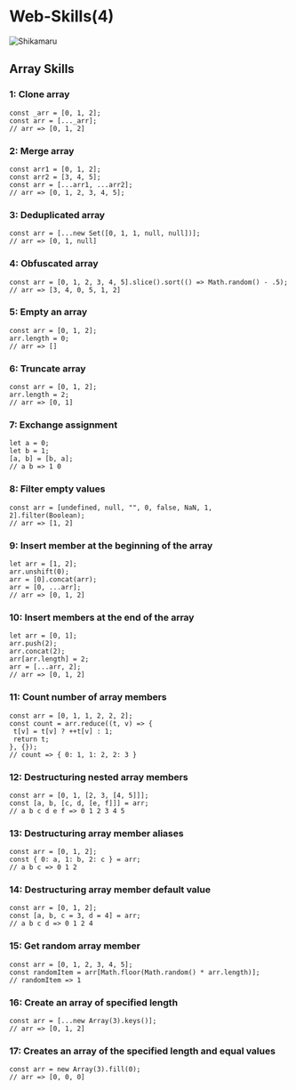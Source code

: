 # Web-Skills(4)
![Shikamaru](https://github.com/whitebird1016/Web-Skills-with-Shikmamaru/blob/main/1_HTGSqvOc52yfMwyLhCMjVA.jpeg)
<h2>Array Skills</h2>
<h3>1: Clone array</h3>

```
const _arr = [0, 1, 2];
const arr = [..._arr];
// arr => [0, 1, 2]
```
<h3>2: Merge array</h3>

```
const arr1 = [0, 1, 2];
const arr2 = [3, 4, 5];
const arr = [...arr1, ...arr2];
// arr => [0, 1, 2, 3, 4, 5];
```
<h3>3:  Deduplicated array</h3>

```
const arr = [...new Set([0, 1, 1, null, null])];
// arr => [0, 1, null]
```
<h3>4: Obfuscated array</h3>

```
const arr = [0, 1, 2, 3, 4, 5].slice().sort(() => Math.random() - .5);
// arr => [3, 4, 0, 5, 1, 2]
```
<h3>5: Empty an array</h3>

```
const arr = [0, 1, 2];
arr.length = 0;
// arr => []
```
<h3>6: Truncate array</h3>

```
const arr = [0, 1, 2];
arr.length = 2;
// arr => [0, 1]
```
<h3>7: Exchange assignment</h3>

```
let a = 0;
let b = 1;
[a, b] = [b, a];
// a b => 1 0
```
<h3>8: Filter empty values</h3>

```
const arr = [undefined, null, "", 0, false, NaN, 1, 2].filter(Boolean);
// arr => [1, 2]
```
<h3>9: Insert member at the beginning of the array</h3>

```
let arr = [1, 2];
arr.unshift(0);
arr = [0].concat(arr);
arr = [0, ...arr];
// arr => [0, 1, 2]
```
<h3>10: Insert members at the end of the array</h3>

```
let arr = [0, 1]; 
arr.push(2);
arr.concat(2);
arr[arr.length] = 2;
arr = [...arr, 2];
// arr => [0, 1, 2]
```
<h3>11: Count number of array members</h3>

```
const arr = [0, 1, 1, 2, 2, 2];
const count = arr.reduce((t, v) => {
 t[v] = t[v] ? ++t[v] : 1;
 return t;
}, {});
// count => { 0: 1, 1: 2, 2: 3 }
```

<h3>12: Destructuring nested array members</h3>

```
const arr = [0, 1, [2, 3, [4, 5]]];
const [a, b, [c, d, [e, f]]] = arr;
// a b c d e f => 0 1 2 3 4 5

```

<h3>13: Destructuring array member aliases</h3>

```
const arr = [0, 1, 2];
const { 0: a, 1: b, 2: c } = arr;
// a b c => 0 1 2
```

<h3>14: Destructuring array member default value</h3>

```
const arr = [0, 1, 2];
const [a, b, c = 3, d = 4] = arr;
// a b c d => 0 1 2 4
```

<h3>15: Get random array member</h3>

```
const arr = [0, 1, 2, 3, 4, 5];
const randomItem = arr[Math.floor(Math.random() * arr.length)];
// randomItem => 1
```

<h3>16: Create an array of specified length</h3>

```
const arr = [...new Array(3).keys()];
// arr => [0, 1, 2]
```

<h3>17: Creates an array of the specified length and equal values</h3>

```
const arr = new Array(3).fill(0);
// arr => [0, 0, 0]
```
